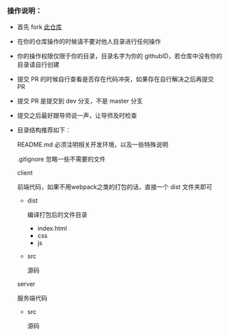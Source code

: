 ### 操作说明：

- 首先 fork [此仓库](https://github.com/tofar/bingyan-summer-camp2018)

- 在你的仓库操作的时候请不要对他人目录进行任何操作

- 你的操作权限仅限于你的目录，目录名字为你的 githubID，若仓库中没有你的目录请自行创建

- 提交 PR 的时候自行查看是否存在代码冲突，如果存在自行解决之后再提交 PR

- 提交 PR 是提交到 dev 分支，不是 master 分支

- 提交之后最好跟导师说一声，让导师及时检查

- 目录结构推荐如下：

  README.md   必须注明相关开发环境，以及一些特殊说明

  .gitignore  忽略一些不需要的文件

  client

  前端代码，如果不用webpack之类的打包的话，直接一个 dist 文件夹即可

  - dist

    编译打包后的文件目录

    - index.html
    - css
    - js

  - src

    源码

  server

  服务端代码

  - src

    源码